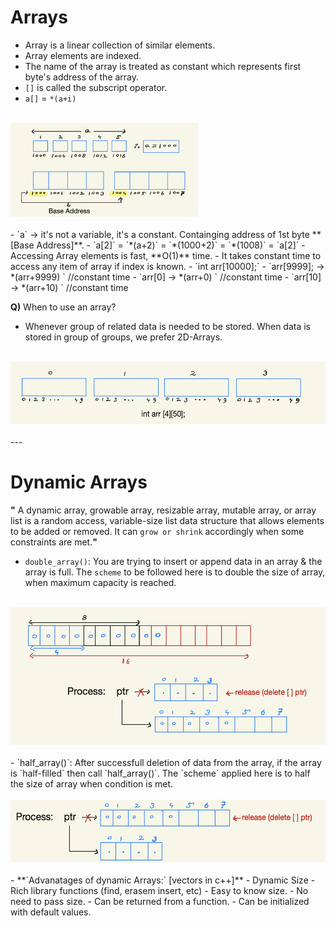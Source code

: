 # Arrays
- Array is a linear collection of similar elements.
- Array elements are indexed.
- The name of the array is treated as constant which represents first byte's address of the array.
- `[]` is called the subscript operator.
- `a[]` = `*(a+i)`
<br><br>
<img src="./Pics/1.png" width="300" height="150">
<br><br>
- `a` -> it's not a variable, it's a constant. Containging address of 1st byte **[Base Address]**.
- `a[2]` = `*(a+2)` = `*(1000+2)` = `*(1008)` = `a[2]`
- Accessing Array elements is fast, **O(1)** time.
- It takes constant time to access any item of array if index is known.
    - `int arr[10000];`
    - `arr[9999]; -> *(arr+9999) ` //constant time
    - `arr[0] -> *(arr+0) ` //constant time
    - `arr[10] -> *(arr+10) ` //constant time

**Q)** When to use an array?
- Whenever group of related data is needed to be stored. When data is stored in group of groups, we prefer 2D-Arrays.
<br><br>
<img src="./Pics/2.png" width="600" height="100">
<br><br>
---

# Dynamic Arrays
**"** A dynamic array, growable array, resizable array, mutable array, or array list is a random access, variable-size list data structure that allows elements to be added or removed. It can `grow or shrink` accordingly when some constraints are met.**"**
- `double_array()`: You are trying to insert or append data in an array & the array is full. The `scheme` to be followed here is to double the size of array, when maximum capacity is reached.
<br><br>
<img src="./Pics/3.png" width="600" height="220">
<br><br>
- `half_array()`: After successfull deletion of data from the array, if the array is `half-filled` then call `half_array()`. The `scheme` applied here is to half the size of array when condition is met.
<br><br>
<img src="./Pics/4.png" width="600" height="100">
<br><br>
- **`Advanatages of dynamic Arrays:` [vectors in c++]**
    - Dynamic Size
    - Rich library functions (find, erasem insert, etc)
    - Easy to know size.
    - No need to pass size.
    - Can be returned from a function.
    - Can be initialized with default values.